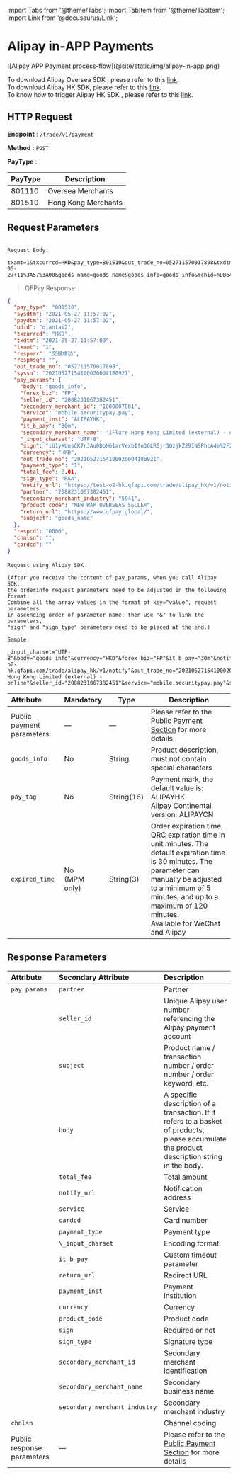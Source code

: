 import Tabs from '@theme/Tabs';
import TabItem from '@theme/TabItem';
import Link from '@docusaurus/Link';

# Alipay in-APP Payments

<Link to="/img/alipay-in-app.png" target="_blank">![Alipay APP Payment process-flow](@site/static/img/alipay-in-app.png)</Link>

To download Alipay Oversea SDK , please refer to this [link](https://global.alipay.com/docs/ac/app/client_integration). <br/>
To download Alipay HK SDK, please refer to this [link](https://global.alipay.com/docs/ac/app_hk/download). <br/>
To know how to trigger Alipay HK SDK , please refer to this [link](https://global.alipay.com/docs/ac/hkapi/securitypay_pay).

## HTTP Request

**Endpoint** : `/trade/v1/payment`

**Method** : `POST`

**PayType** :

PayType | Description
------- | -------
801110 | Oversea Merchants
801510 | Hong Kong Merchants

## Request Parameters

```plaintext

Request Body:

txamt=1&txcurrcd=HKD&pay_type=801510&out_trade_no=052711570017898&txdtm=2021-05-27+11%3A57%3A00&goods_name=goods_name&goods_info=goods_info&mchid=nDB64h9qJ1An&trade_name=trade_name&goods_detail=goods_detail&return_url=https%3A%2F%2Fwww.qfpay.global%2F&pay_tag=ALIPAYHK&seller_id=testoverseas9191%40alipay.com

```

> QFPay Response:

```json
{
  "pay_type": "801510",
  "sysdtm": "2021-05-27 11:57:02",
  "paydtm": "2021-05-27 11:57:02",
  "udid": "qiantai2",
  "txcurrcd": "HKD",
  "txdtm": "2021-05-27 11:57:00",
  "txamt": "1",
  "resperr": "交易成功",
  "respmsg": "",
  "out_trade_no": "052711570017898",
  "syssn": "20210527154100020004180921",
  "pay_params": {
    "body": "goods_info",
    "forex_biz": "FP",
    "seller_id": "2088231067382451",
    "secondary_merchant_id": "1000007081",
    "service": "mobile.securitypay.pay",
    "payment_inst": "ALIPAYHK",
    "it_b_pay": "30m",
    "secondary_merchant_name": "IFlare Hong Kong Limited (external) - online",
    "_input_charset": "UTF-8",
    "sign": "iU1yXUnsCK7rJAu0DoN61arVexbIfo3GLR5jr3QzjkZ29INSPhcA4e%2F2%2BdPrsf5huzQAkxVKP0CTfvaGPMYqNkxmhoaJWUH0ZhgYDgKugMvtweBvRqOX2W0h3A%2F%2FIdJuxeyOAuh7bHiuazSB3ZH%2BEQwRGP%2Bkk8Jpha930gHwPtw%3D",
    "currency": "HKD",
    "out_trade_no": "20210527154100020004180921",
    "payment_type": "1",
    "total_fee": 0.01,
    "sign_type": "RSA",
    "notify_url": "https://test-o2-hk.qfapi.com/trade/alipay_hk/v1/notify",
    "partner": "2088231067382451",
    "secondary_merchant_industry": "5941",
    "product_code": "NEW_WAP_OVERSEAS_SELLER",
    "return_url": "https://www.qfpay.global/",
    "subject": "goods_name"
  },
  "respcd": "0000",
  "chnlsn": "",
  "cardcd": ""
}
```

```plaintext
Request using Alipay SDK：

(After you receive the content of pay_params, when you call Alipay SDK, 
the orderinfo request parameters need to be adjusted in the following format:
Combine all the array values in the format of key="value", request parameters 
in ascending order of parameter name, then use "&" to link the parameters, 
"sign" and "sign_type" parameters need to be placed at the end.) 

Sample:

_input_charset="UTF-8"&body="goods_info"&currency="HKD"&forex_biz="FP"&it_b_pay="30m"&notify_url="https://test-o2-hk.qfapi.com/trade/alipay_hk/v1/notify"&out_trade_no="20210527154100020004180921"&partner="2088231067382451"&payment_inst="ALIPAYHK"&payment_type="1"&product_code="NEW_WAP_OVERSEAS_SELLER"&return_url="https://www.qfpay.global/"&secondary_merchant_id="1000007081"&secondary_merchant_industry="5941"&secondary_merchant_name="IFlare Hong Kong Limited (external) - online"&seller_id="2088231067382451"&service="mobile.securitypay.pay"&subject="goods_name"&total_fee="0.01"&sign="iU1yXUnsCK7rJAu0DoN61arVexbIfo3GLR5jr3QzjkZ29INSPhcA4e%2F2%2BdPrsf5huzQAkxVKP0CTfvaGPMYqNkxmhoaJWUH0ZhgYDgKugMvtweBvRqOX2W0h3A%2F%2FIdJuxeyOAuh7bHiuazSB3ZH%2BEQwRGP%2Bkk8Jpha930gHwPtw%3D"&sign_type="RSA"

```

| Attribute  |Mandatory | Type | Description |
|:---|:----- |-----   |----   |
|Public payment parameters    |—|— |Please refer to the [Public Payment Section](/docs/preparation/paycode#public-payment-parameters) for more details |
|`goods_info`|No | String  | Product description, must not contain special characters |
|`pay_tag`|No | String(16)  | Payment mark, the default value is: ALIPAYHK<br/>Alipay Continental version: ALIPAYCN |
| `expired_time` | No<br/> (MPM only) | String(3)  | Order expiration time, QRC expiration time in unit minutes. The default expiration time is 30 minutes. The parameter can manually be adjusted to a minimum of 5 minutes, and up to a maximum of 120 minutes.<br/> Available for WeChat and Alipay|

## Response Parameters

|  Attribute | Secondary Attribute            | Description |
|:---------- |:-------------------------------|:----------- |
|`pay_params`| `partner`                      | Partner |
|            | `seller_id`                    | Unique Alipay user number referencing the Alipay payment account |
|            | `subject`                      | Product name / transaction number / order number / order keyword, etc. |
|            | `body`                         | A specific description of a transaction. If it refers to a basket of products, please accumulate the product description string in the body. |
|            | `total_fee`                    | Total amount |
|            | `notify_url`                   | Notification address |
|            | `service`                      | Service |
|            | `cardcd`                       | Card number |
|            | `payment_type`                 | Payment type |
|            | `\_input_charset`              | Encoding format |
|            | `it_b_pay`                     | Custom timeout parameter |
|            | `return_url`                   | Redirect URL |
|            | `payment_inst`                 | Payment institution |
|            | `currency`                     | Currency |
|            | `product_code`                 | Product code |
|            | `sign`                         | Required or not |
|            | `sign_type`                    | Signature type |
|            | `secondary_merchant_id`        | Secondary merchant identification |
|            | `secondary_merchant_name`      | Secondary business name |
|            | `secondary_merchant_industry`  | Secondary merchant industry |
| `chnlsn`   |                                | Channel coding |
| Public response parameters |     —          | Please refer to the [Public Payment Section](/docs/preparation/paycode#public-payment-parameters) for more details |
